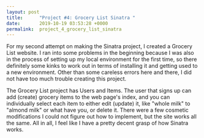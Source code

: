 ```yaml
---
layout: post
title:      "Project #4: Grocery List Sinatra "
date:       2019-10-19 03:53:28 +0000
permalink:  project_4_grocery_list_sinatra
---
```



For my second attempt on making the Sinatra project, I created a Grocery List website. I ran into some problems in the beginning because I was also in the process of setting up my local environment for the first time, so there definitely some kinks to work out in terms of installing it and getting used to a new environment. Other than some careless errors here and there, I did not have too much trouble creating this project. 

The Grocery List project has Users and Items. The user that signs up can add (create) grocery items to the web page's index, and you can individually select each item to either edit (update) it, like "whole milk" to "almond milk" or what have you, or delete it. There were a few cosmetic modifications I could not figure out how to implement, but the site works all the same. All in all, I feel like I have a pretty decent grasp of how Sinatra works. 
